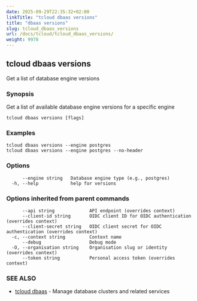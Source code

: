 ```yaml
---
date: 2025-09-29T22:35:32+02:00
linkTitle: "tcloud dbaas versions"
title: "dbaas versions"
slug: tcloud_dbaas_versions
url: /docs/tcloud/tcloud_dbaas_versions/
weight: 9978
---
```

## tcloud dbaas versions

Get a list of database engine versions

### Synopsis

Get a list of available database engine versions for a specific engine

```
tcloud dbaas versions [flags]
```

### Examples

```
tcloud dbaas versions --engine postgres
tcloud dbaas versions --engine postgres --no-header
```

### Options

```
      --engine string   Database engine type (e.g., postgres)
  -h, --help            help for versions
```

### Options inherited from parent commands

```
      --api string             API endpoint (overrides context)
      --client-id string       OIDC client ID for OIDC authentication (overrides context)
      --client-secret string   OIDC client secret for OIDC authentication (overrides context)
  -c, --context string         Context name
      --debug                  Debug mode
  -O, --organisation string    Organisation slug or identity (overrides context)
      --token string           Personal access token (overrides context)
```

### SEE ALSO

* [tcloud dbaas](/docs/tcloud/tcloud_dbaas/)	 - Manage database clusters and related services

